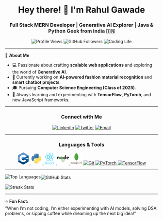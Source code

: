 <h1 align="center">Hey there! 👋 I'm Rahul Gawade</h1>
<h3 align="center">Full Stack MERN Developer | Generative AI Explorer | Java & Python Geek from India 🇮🇳</h3>

<p align="center">
  <img src="https://komarev.com/ghpvc/?username=rahulgawadee&label=Visitors&color=0e75b6&style=flat" alt="Profile Views" />
  <img src="https://img.shields.io/github/followers/rahulgawadee?style=social" alt="GitHub Followers" />
  <img src="https://img.shields.io/badge/Code-Life-blue" alt="Coding Life" />
</p>

---

🌟 **About Me**  
- 💻 Passionate about crafting **scalable web applications** and exploring the world of **Generative AI**.  
- 🚀 Currently working on **AI-powered fashion material recognition** and **smart chatbot projects**.  
- 🎓 Pursuing **Computer Science Engineering (Class of 2025)**.  
- 🌱 Always learning and experimenting with **TensorFlow**, **PyTorch**, and new JavaScript frameworks.  

---

<h3 align="center">Connect with Me</h3>
<p align="center">
  <a href="https://linkedin.com/in/rahulgawade" target="_blank"><img src="https://img.shields.io/badge/LinkedIn-blue?style=for-the-badge&logo=linkedin&logoColor=white" alt="LinkedIn" /></a>
  <a href="https://twitter.com/rahulgawade" target="_blank"><img src="https://img.shields.io/badge/Twitter-1DA1F2?style=for-the-badge&logo=twitter&logoColor=white" alt="Twitter" /></a>
  <a href="mailto:rahulgawade@example.com"><img src="https://img.shields.io/badge/Email-D14836?style=for-the-badge&logo=gmail&logoColor=white" alt="Email" /></a>
</p>

---

<h3 align="center">Languages & Tools</h3>
<p align="center">
  <a href="https://www.w3schools.com/cpp/" target="_blank" rel="noreferrer">
    <img src="https://raw.githubusercontent.com/devicons/devicon/master/icons/cplusplus/cplusplus-original.svg" alt="C++" width="40" height="40" />
  </a>
  <a href="https://www.python.org" target="_blank" rel="noreferrer">
    <img src="https://raw.githubusercontent.com/devicons/devicon/master/icons/python/python-original.svg" alt="Python" width="40" height="40" />
  </a>
  <a href="https://reactjs.org/" target="_blank" rel="noreferrer">
    <img src="https://raw.githubusercontent.com/devicons/devicon/master/icons/react/react-original-wordmark.svg" alt="React" width="40" height="40" />
  </a>
  <a href="https://nodejs.org/" target="_blank" rel="noreferrer">
    <img src="https://raw.githubusercontent.com/devicons/devicon/master/icons/nodejs/nodejs-original-wordmark.svg" alt="Node.js" width="40" height="40" />
  </a>
  <a href="https://www.mongodb.com/" target="_blank" rel="noreferrer">
    <img src="https://raw.githubusercontent.com/devicons/devicon/master/icons/mongodb/mongodb-original-wordmark.svg" alt="MongoDB" width="40" height="40" />
  </a>
  <a href="https://git-scm.com/" target="_blank" rel="noreferrer">
    <img src="https://www.vectorlogo.zone/logos/git-scm/git-scm-icon.svg" alt="Git" width="40" height="40" />
  </a>
  <a href="https://pytorch.org/" target="_blank" rel="noreferrer">
    <img src="https://www.vectorlogo.zone/logos/pytorch/pytorch-icon.svg" alt="PyTorch" width="40" height="40" />
  </a>
  <a href="https://www.tensorflow.org" target="_blank" rel="noreferrer">
    <img src="https://www.vectorlogo.zone/logos/tensorflow/tensorflow-icon.svg" alt="TensorFlow" width="40" height="40" />
  </a>
</p>

---

<p><img align="left" src="https://github-readme-stats.vercel.app/api/top-langs?username=rahulgawadee&show_icons=true&locale=en&layout=compact&theme=radical" alt="Top Languages" /></p>

<p><img align="center" src="https://github-readme-stats.vercel.app/api?username=rahulgawadee&show_icons=true&locale=en&theme=radical" alt="GitHub Stats" /></p>

<p><img align="center" src="https://github-readme-streak-stats.herokuapp.com/?user=rahulgawadee&theme=radical" alt="Streak Stats" /></p>

---

⭐️ **Fun Fact:**  
"When I’m not coding, I’m either experimenting with AI models, solving DSA problems, or sipping coffee while dreaming up the next big idea!"
